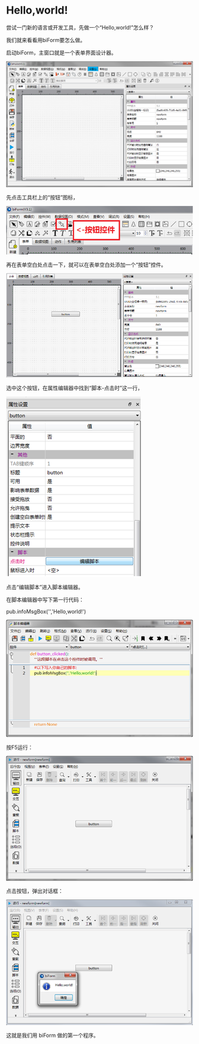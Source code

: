 ﻿# Hello,world!
尝试一门新的语言或开发工具，先做一个“Hello,world!”怎么样？

我们就来看看用biForm要怎么做。

启动biForm，主窗口就是一个表单界面设计器。

![主窗口](https://raw.githubusercontent.com/icevivi/bilive/master/docs/guides/1.png)

先点击工具栏上的“按钮”图标，

![按钮控件](https://raw.githubusercontent.com/icevivi/bilive/master/docs/guides/2.png)

再在表单空白处点击一下，就可以在表单空白处添加一个“按钮”控件。

![表单](https://raw.githubusercontent.com/icevivi/bilive/master/docs/guides/3.png)

选中这个按钮，在属性编辑器中找到“脚本-点击时”这一行，

![编辑脚本](https://raw.githubusercontent.com/icevivi/bilive/master/docs/guides/4.png)

点击“编辑脚本”进入脚本编辑器。

在脚本编辑器中写下第一行代码：

pub.infoMsgBox('','Hello,world!')

![添加脚本](https://raw.githubusercontent.com/icevivi/bilive/master/docs/guides/5.png)

按F5运行：


![添加脚本](https://raw.githubusercontent.com/icevivi/bilive/master/docs/guides/6.png)


点击按钮，弹出对话框：

![添加脚本](https://raw.githubusercontent.com/icevivi/bilive/master/docs/guides/7.png)

这就是我们用 biForm 做的第一个程序。




